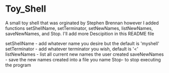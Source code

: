 # Toy_Shell
A small toy shell that was orginated by Stephen Brennan however I added functions setShellName, setTerminator, setNewNames, listNewNames, saveNewNames, and Stop. I'll add more Descipition in this README file

setShellName - add whatever name you desire but the default is 'myshell'
setTerminator - add whatever terminator you wish, default is '<'
listNewNames - list all current new names the user created
saveNewNames - save the new names created into a file you name
Stop- to stop executing the program
